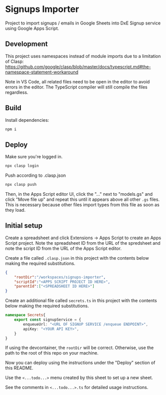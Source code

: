 # Signups Importer

Project to import signups / emails in Google Sheets into DxE Signup service using Google Apps Script.

## Development

This project uses namespaces instead of module imports due to a limitation of Clasp:
https://github.com/google/clasp/blob/master/docs/typescript.md#the-namespace-statement-workaround

Note in VS Code, all related files need to be open in the editor to avoid errors in the editor. The TypeScript compiler
will still compile the files regardless.

## Build

Install dependencies:

```bash
npm i
```

## Deploy

Make sure you're logged in.

```bash
npx clasp login
```

Push according to .clasp.json

```bash
npx clasp push
```

Then, in the Apps Script editor UI, click the "..." next to "models.gs" and
click "Move file up" and repeat this until it appears above all other `.gs`
files. This is necessary because other files import types from this file as
soon as they load.

## Initial setup

Create a spreadsheet and click Extensions -> Apps Script to create an
Apps Script project. Note the spreadsheet ID from the URL of the spredsheet
and note the script ID from the URL of the Apps Script editor.

Create a file called `.clasp.json` in this project with the contents below making
the required substitutions.

```json
{
    "rootDir":"/workspaces/signups-importer",
    "scriptId":"<APPS SCRIPT PROJECT ID HERE>",
    "parentId":["<SPREADSHEET ID HERE>"]
}
```

Create an additional file called `secrets.ts` in this project with the contents below making the required substitutions.

```typescript
namespace Secrets{
    export const signupService = {
        enqueueUrl: "<URL OF SIGNUP SERVICE /enqueue ENDPOINT>",
        apiKey: "<YOUR API KEY>",
    }
}

```

If using the devcontainer, the `rootDir` will be correct. Otherwise, use
the path to the root of this repo on your machine.

Now you can deploy using the instructions under the "Deploy" section of this
README.

Use the `<...todo...>` menu created by this sheet to set up a new sheet.

See the comments in `<...todo...>.ts` for detailed usage instructions.

